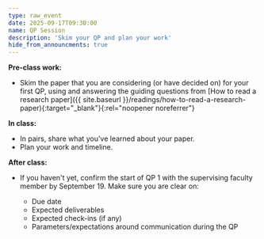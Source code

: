 ```yaml
---
type: raw_event
date: 2025-09-17T09:30:00
name: QP Session
description: 'Skim your QP and plan your work'
hide_from_announcments: true
---
```


**Pre-class work:**

* Skim the paper that you are considering (or have decided on) for your first QP, using and answering the guiding questions from [How to read a research paper]({{ site.baseurl }}/readings/how-to-read-a-research-paper){:target="_blank"}{:rel="noopener noreferrer"}


**In class:**

* In pairs, share what you've learned about your paper.
* Plan your work and timeline.

**After class:**

* If you haven't yet, confirm the start of QP 1 with the supervising faculty member by September 19. Make sure you are clear on:
	
	+ Due date
	+ Expected deliverables
	+ Expected check-ins (if any)
	+ Parameters/expectations around communication during the QP
